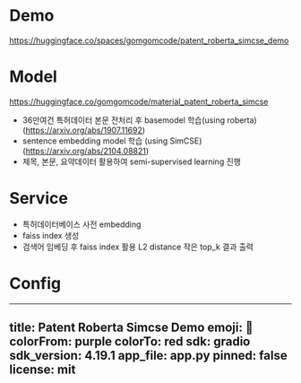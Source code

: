 # Demo
https://huggingface.co/spaces/gomgomcode/patent_roberta_simcse_demo

# Model
https://huggingface.co/gomgomcode/material_patent_roberta_simcse

- 36만여건 특허데이터 본문 전처리 후 basemodel 학습(using roberta)
    (https://arxiv.org/abs/1907.11692)
- sentence embedding model 학습 (using SimCSE)
    (https://arxiv.org/abs/2104.08821)
- 제목, 본문, 요약데이터 활용하여 semi-supervised learning 진행

# Service
- 특허데이터베이스 사전 embedding
- faiss index 생성
- 검색어 임베딩 후 faiss index 활용 L2 distance 작은 top_k 결과 출력

# Config

---
title: Patent Roberta Simcse Demo
emoji: 🦀
colorFrom: purple
colorTo: red
sdk: gradio
sdk_version: 4.19.1
app_file: app.py
pinned: false
license: mit
---
